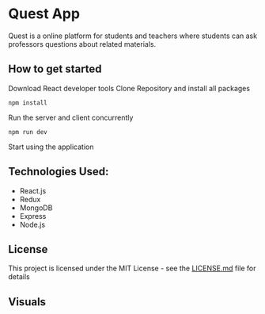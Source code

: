 # Quest App

Quest is a online platform for students and teachers where students can ask professors questions about related materials. 

## How to get started

Download React developer tools
Clone Repository and install all packages
```
npm install
```
Run the server and client concurrently
```
npm run dev
```
Start using the application

## Technologies Used:

* React.js
* Redux
* MongoDB
* Express
* Node.js

## License

This project is licensed under the MIT License - see the [LICENSE.md](LICENSE.md) file for details

## Visuals

